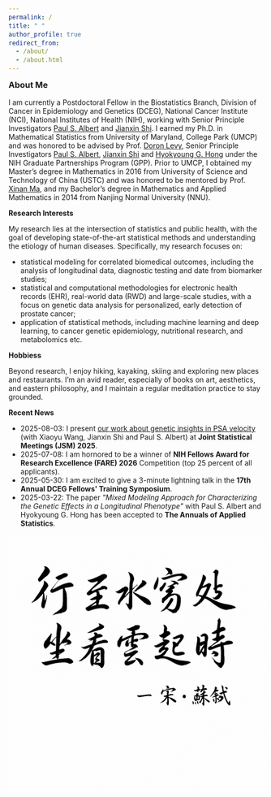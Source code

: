 ```yaml
---
permalink: /
title: " "
author_profile: true
redirect_from: 
  - /about/
  - /about.html
---
```


<h3 style="margin-top:0;">About Me</h3>

I am currently a Postdoctoral Fellow in the Biostatistics Branch, Division of Cancer in Epidemiology and Genetics (DCEG), National Cancer Institute (NCI), National Institutes of Health (NIH), working with Senior Principle Investigators [Paul S. Albert](https://dceg.cancer.gov/about/staff-directory/albert-paul) and [Jianxin Shi](https://dceg.cancer.gov/about/staff-directory/shi-jianxin). I earned my Ph.D. in Mathematical Statistics from University of Maryland, College Park (UMCP) and was honored to be advised by Prof. [Doron Levy](https://math.umd.edu/~dlevy/), Senior Principle Investigators [Paul S. Albert](https://dceg.cancer.gov/about/staff-directory/albert-paul), [Jianxin Shi](https://dceg.cancer.gov/about/staff-directory/shi-jianxin) and [Hyokyoung G. Hong](https://dceg.cancer.gov/about/staff-directory/hong-grace) under the NIH Graduate Partnerships Program (GPP). Prior to UMCP, I obtained my Master’s degree in Mathematics in 2016 from University of Science and Technology of China (USTC) and was honored to be mentored by Prof. [Xinan Ma](http://staff.ustc.edu.cn/~xinan/), and my Bachelor’s degree in Mathematics and Applied Mathematics in 2014 from Nanjing Normal University (NNU).

<b>Research Interests</b>

My research lies at the intersection of statistics and public health, with the goal of developing state-of-the-art statistical methods and understanding the etiology of human diseases. Specifically, my research focuses on:
* statistical modeling for correlated biomedical outcomes, including the analysis of longitudinal data, diagnostic testing and date from biomarker studies;
* statistical and computational methodologies for electronic health records (EHR), real-world data (RWD) and large-scale studies, with a focus on genetic data analysis for personalized, early detection of prostate cancer;
* application of statistical methods, including machine learning and deep learning, to cancer genetic epidemiology, nutritional research, and metabolomics etc.

<b>Hobbiess</b>

Beyond research, I enjoy hiking, kayaking, skiing and exploring new places and restaurants. I’m an avid reader, especially of books on art, aesthetics, and eastern philosophy, and I maintain a regular meditation practice to stay grounded.

<b>Recent News</b>
* 2025-08-03: I present [our work about genetic insights in PSA velocity](https://arxiv.org/abs/2505.04773) (with Xiaoyu Wang, Jianxin Shi and Paul S. Albert) at **Joint Statistical Meetings (JSM) 2025**.
* 2025-07-08: I am hornored to be a winner of **NIH Fellows Award for Research Excellence (FARE) 2026** Competition (top 25 percent of all applicants). 
* 2025-05-30: I am excited to give a 3-minute lightning talk in the **17th Annual DCEG Fellows' Training Symposium**.
* 2025-03-22: The paper *"Mixed Modeling Approach for Characterizing the Genetic Effects in a Longitudinal Phenotype"* with Paul S. Albert and Hyokyoung G. Hong has been accepted to **The Annuals of Applied Statistics**.


![Calligraphy of 行至水穷处，坐看云起时 — 唐·王维](/images/calligraphy.png)

